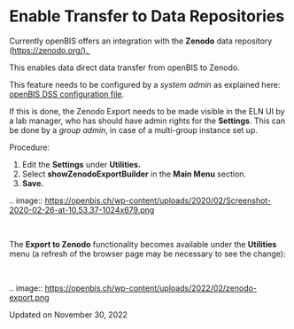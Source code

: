Enable Transfer to Data Repositories
====================================



  
Currently openBIS offers an integration with the **Zenodo** data
repository ([https://zenodo.org/). ](https://zenodo.org/)

This enables data direct data transfer from openBIS to Zenodo.

This feature needs to be configured by a *system admin* as explained
here: [openBIS DSS configuration
file](https://unlimited.ethz.ch/display/openBISDoc2010/Installation+and+Administrators+Guide+of+the+openBIS+Data+Store+Server#InstallationandAdministratorsGuideoftheopenBISDataStoreServer-Configurationfile). 

If this is done, the Zenodo Export needs to be made visible in the ELN
UI by a lab manager, who has should have admin rights for the
**Settings**. This can be done by a *group admin*, in case of a
multi-group instance set up.

  
Procedure:  
  

1.  Edit the **Settings** under **Utilities.**
2.  Select **showZenodoExportBuilder** in the **Main Menu** section.
3.  **Save.**

.. image:: https://openbis.ch/wp-content/uploads/2020/02/Screenshot-2020-02-26-at-10.53.37-1024x679.png

 

The **Export to Zenodo** functionality becomes available under the
**Utilities** menu (a refresh of the browser page may be necessary to
see the change):

 

.. image:: https://openbis.ch/wp-content/uploads/2022/02/zenodo-export.png

Updated on November 30, 2022
